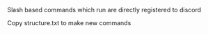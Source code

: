 Slash based commands which run are directly registered to discord

Copy structure.txt to  make new commands